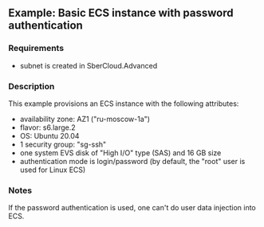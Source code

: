 ## Example: Basic ECS instance with password authentication

### Requirements

- subnet is created in SberCloud.Advanced

### Description

This example provisions an ECS instance with the following attributes:
- availability zone: AZ1 ("ru-moscow-1a")
- flavor: s6.large.2
- OS: Ubuntu 20.04
- 1 security group: "sg-ssh"
- one system EVS disk of "High I/O" type (SAS) and 16 GB size
- authentication mode is login/password (by default, the "root" user is used for Linux ECS)

### Notes 

If the password authentication is used, one can't do user data injection into ECS.
